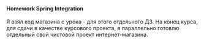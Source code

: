 <h4>Homework Spring Integration</h4>
<p>Я взял код магазина с урока - для этого отдельного ДЗ. На конец курса, для сдачи в качестве курсового проекта, я параллельно готовлю отдельный свой чистовой проект интернет-магазина.</p>
